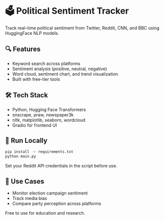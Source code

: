 
# 🗳️ Political Sentiment Tracker

Track real-time political sentiment from Twitter, Reddit, CNN, and BBC using HuggingFace NLP models.

## 🔍 Features
- Keyword search across platforms
- Sentiment analysis (positive, neutral, negative)
- Word cloud, sentiment chart, and trend visualization
- Built with free-tier tools

## 🛠️ Tech Stack
- Python, Hugging Face Transformers
- snscrape, praw, newspaper3k
- nltk, matplotlib, seaborn, wordcloud
- Gradio for frontend UI

## 🚀 Run Locally
```bash
pip install -r requirements.txt
python main.py
```
Set your Reddit API credentials in the script before use.

## 🧪 Use Cases
- Monitor election campaign sentiment
- Track media bias
- Compare party perception across platforms

Free to use for education and research.
